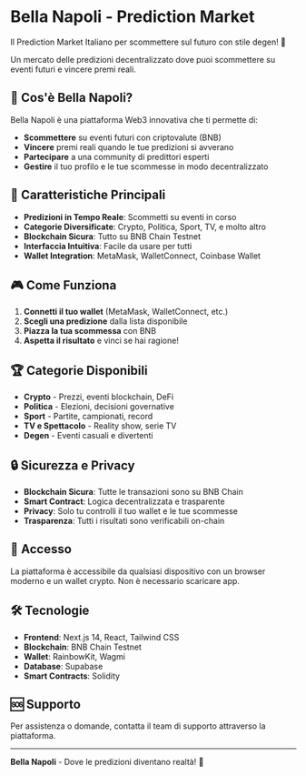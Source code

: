 # Bella Napoli - Prediction Market

Il Prediction Market Italiano per scommettere sul futuro con stile degen! 🍕

Un mercato delle predizioni decentralizzato dove puoi scommettere su eventi futuri e vincere premi reali.

## 🎯 Cos'è Bella Napoli?

Bella Napoli è una piattaforma Web3 innovativa che ti permette di:
- **Scommettere** su eventi futuri con criptovalute (BNB)
- **Vincere** premi reali quando le tue predizioni si avverano
- **Partecipare** a una community di predittori esperti
- **Gestire** il tuo profilo e le tue scommesse in modo decentralizzato

## 🚀 Caratteristiche Principali

- **Predizioni in Tempo Reale**: Scommetti su eventi in corso
- **Categorie Diversificate**: Crypto, Politica, Sport, TV, e molto altro
- **Blockchain Sicura**: Tutto su BNB Chain Testnet
- **Interfaccia Intuitiva**: Facile da usare per tutti
- **Wallet Integration**: MetaMask, WalletConnect, Coinbase Wallet

## 🎮 Come Funziona

1. **Connetti il tuo wallet** (MetaMask, WalletConnect, etc.)
2. **Scegli una predizione** dalla lista disponibile
3. **Piazza la tua scommessa** con BNB
4. **Aspetta il risultato** e vinci se hai ragione!

## 🏆 Categorie Disponibili

- **Crypto** - Prezzi, eventi blockchain, DeFi
- **Politica** - Elezioni, decisioni governative
- **Sport** - Partite, campionati, record
- **TV e Spettacolo** - Reality show, serie TV
- **Degen** - Eventi casuali e divertenti

## 🔒 Sicurezza e Privacy

- **Blockchain Sicura**: Tutte le transazioni sono su BNB Chain
- **Smart Contract**: Logica decentralizzata e trasparente
- **Privacy**: Solo tu controlli il tuo wallet e le tue scommesse
- **Trasparenza**: Tutti i risultati sono verificabili on-chain

## 📱 Accesso

La piattaforma è accessibile da qualsiasi dispositivo con un browser moderno e un wallet crypto. Non è necessario scaricare app.

## 🛠️ Tecnologie

- **Frontend**: Next.js 14, React, Tailwind CSS
- **Blockchain**: BNB Chain Testnet
- **Wallet**: RainbowKit, Wagmi
- **Database**: Supabase
- **Smart Contracts**: Solidity

## 🆘 Supporto

Per assistenza o domande, contatta il team di supporto attraverso la piattaforma.

---

**Bella Napoli** - Dove le predizioni diventano realtà! 🍕

